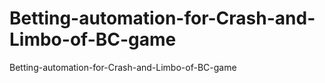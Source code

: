 # Betting-automation-for-Crash-and-Limbo-of-BC-game
Betting-automation-for-Crash-and-Limbo-of-BC-game
